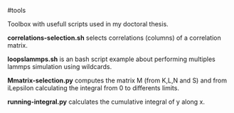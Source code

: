 #tools

Toolbox with usefull scripts used in my doctoral thesis. 

__correlations-selection.sh__ selects correlations (columns) of a correlation matrix. 


__loopslammps.sh__ is an bash script example about performing multiples lammps simulation using wildcards.

__Mmatrix-selection.py__ computes the matrix M (from K,L,N and S) and from iLepsilon calculating the integral from 0 to differents limits.

__running-integral.py__ calculates the cumulative integral of y along x.  
